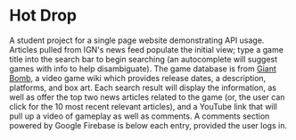 # Hot Drop
A student project for a single page website demonstrating API usage. Articles pulled from IGN's news feed populate the initial view; type a game title into the search bar to begin searching (an autocomplete will suggest games with info to help disambiguate). The game database is from [Giant Bomb](https://giantbomb.com), a video game wiki which provides release dates, a description, platforms, and box art. Each search result will display the information, as well as offer the top two news articles related to the game (or, the user can click for the 10 most recent relevant articles), and a YouTube link that will pull up a video of gameplay as well as comments. A comments section powered by Google Firebase is below each entry, provided the user logs in.
